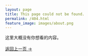 ```yaml
---
layout: page
title: This page could not be found.
permalink: /404.html
feature_image: images/about.png
---
```


这里大概没有你想看的内容。<br /><br/>
<a class="error-link" href="{{ site.baseurl }}/">返回上一页 &rarr;</a>

